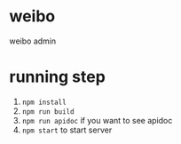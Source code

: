 # weibo
weibo admin

# running step

1. `npm install`
2. `npm run build`
3. `npm run apidoc` if you want to see apidoc
4. `npm start` to start server